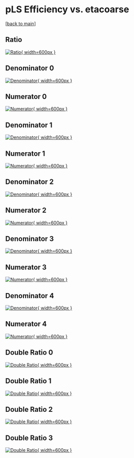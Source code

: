 # pLS Efficiency vs. etacoarse

[[back to main](./)]



## Ratio

[![Ratio](../mtv/var/pLS_vtr_11_1_eff_etacoarse.png){ width=600px }](../mtv/var/pLS_vtr_11_1_eff_etacoarse.pdf)

## Denominator 0

[![Denominator](../mtv/den/pLS_vtr_11_1_eff_etacoarse_den0.png){ width=600px }](../mtv/den/pLS_vtr_11_1_eff_etacoarse_den0.pdf)

## Numerator 0

[![Numerator](../mtv/num/pLS_vtr_11_1_eff_etacoarse_num0.png){ width=600px }](../mtv/num/pLS_vtr_11_1_eff_etacoarse_num0.pdf)

## Denominator 1

[![Denominator](../mtv/den/pLS_vtr_11_1_eff_etacoarse_den1.png){ width=600px }](../mtv/den/pLS_vtr_11_1_eff_etacoarse_den1.pdf)

## Numerator 1

[![Numerator](../mtv/num/pLS_vtr_11_1_eff_etacoarse_num1.png){ width=600px }](../mtv/num/pLS_vtr_11_1_eff_etacoarse_num1.pdf)

## Denominator 2

[![Denominator](../mtv/den/pLS_vtr_11_1_eff_etacoarse_den2.png){ width=600px }](../mtv/den/pLS_vtr_11_1_eff_etacoarse_den2.pdf)

## Numerator 2

[![Numerator](../mtv/num/pLS_vtr_11_1_eff_etacoarse_num2.png){ width=600px }](../mtv/num/pLS_vtr_11_1_eff_etacoarse_num2.pdf)

## Denominator 3

[![Denominator](../mtv/den/pLS_vtr_11_1_eff_etacoarse_den3.png){ width=600px }](../mtv/den/pLS_vtr_11_1_eff_etacoarse_den3.pdf)

## Numerator 3

[![Numerator](../mtv/num/pLS_vtr_11_1_eff_etacoarse_num3.png){ width=600px }](../mtv/num/pLS_vtr_11_1_eff_etacoarse_num3.pdf)

## Denominator 4

[![Denominator](../mtv/den/pLS_vtr_11_1_eff_etacoarse_den4.png){ width=600px }](../mtv/den/pLS_vtr_11_1_eff_etacoarse_den4.pdf)

## Numerator 4

[![Numerator](../mtv/num/pLS_vtr_11_1_eff_etacoarse_num4.png){ width=600px }](../mtv/num/pLS_vtr_11_1_eff_etacoarse_num4.pdf)

## Double Ratio 0

[![Double Ratio](../mtv/ratio/pLS_vtr_11_1_eff_etacoarse_ratio0.png){ width=600px }](../mtv/ratio/pLS_vtr_11_1_eff_etacoarse_ratio0.pdf)

## Double Ratio 1

[![Double Ratio](../mtv/ratio/pLS_vtr_11_1_eff_etacoarse_ratio1.png){ width=600px }](../mtv/ratio/pLS_vtr_11_1_eff_etacoarse_ratio1.pdf)

## Double Ratio 2

[![Double Ratio](../mtv/ratio/pLS_vtr_11_1_eff_etacoarse_ratio2.png){ width=600px }](../mtv/ratio/pLS_vtr_11_1_eff_etacoarse_ratio2.pdf)

## Double Ratio 3

[![Double Ratio](../mtv/ratio/pLS_vtr_11_1_eff_etacoarse_ratio3.png){ width=600px }](../mtv/ratio/pLS_vtr_11_1_eff_etacoarse_ratio3.pdf)

